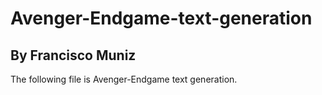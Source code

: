# Avenger-Endgame-text-generation
## By Francisco Muniz 
The following file is Avenger-Endgame text generation. 
